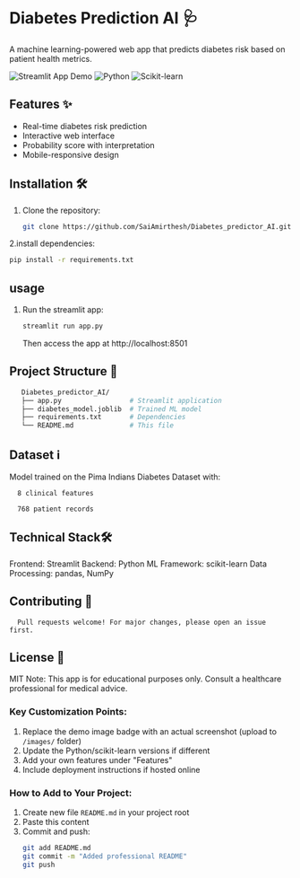 # Diabetes Prediction AI 🩺

A machine learning-powered web app that predicts diabetes risk based on patient health metrics.

![Streamlit App Demo](https://img.shields.io/badge/Streamlit-FF4B4B?style=for-the-badge&logo=Streamlit&logoColor=white)
![Python](https://img.shields.io/badge/Python-3.10%2B-blue)
![Scikit-learn](https://img.shields.io/badge/Scikit--learn-1.2.2-orange)

## Features ✨
- Real-time diabetes risk prediction
- Interactive web interface
- Probability score with interpretation
- Mobile-responsive design

## Installation 🛠️
1. Clone the repository:
   ```bash
   git clone https://github.com/SaiAmirthesh/Diabetes_predictor_AI.git
2.install dependencies:
   ```bash
   pip install -r requirements.txt
   ```
## usage
1. Run the streamlit app:
   ```bash
   streamlit run app.py
   ```
   Then access the app at http://localhost:8501

## Project Structure 📂
```bash
   Diabetes_predictor_AI/
   ├── app.py                 # Streamlit application
   ├── diabetes_model.joblib  # Trained ML model
   ├── requirements.txt       # Dependencies
   └── README.md              # This file
```

## Dataset ℹ️

   Model trained on the Pima Indians Diabetes Dataset with:

      8 clinical features

      768 patient records

## Technical Stack🛠️
   
   Frontend: Streamlit
   Backend: Python
   ML Framework: scikit-learn
   Data Processing: pandas, NumPy      

## Contributing 🤝
      Pull requests welcome! For major changes, please open an issue first.

## License 📜
   MIT
   Note: This app is for educational purposes only. Consult a healthcare professional for medical advice.

### Key Customization Points:
   1. Replace the demo image badge with an actual screenshot (upload to `/images/` folder)
   2. Update the Python/scikit-learn versions if different
   3. Add your own features under "Features"
   4. Include deployment instructions if hosted online

### How to Add to Your Project:
   1. Create new file `README.md` in your project root
   2. Paste this content
   3. Commit and push:
      ```bash
      git add README.md
      git commit -m "Added professional README"
      git push
